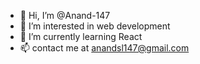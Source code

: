 - 👋 Hi, I’m @Anand-147
- 👀 I’m interested in web development
- 🌱 I’m currently learning React
- 📫 contact me at anandsl147@gmail.com

<!---
Anand-147/Anand-147 is a ✨ special ✨ repository because its `README.md` (this file) appears on your GitHub profile.
You can click the Preview link to take a look at your changes.
--->
